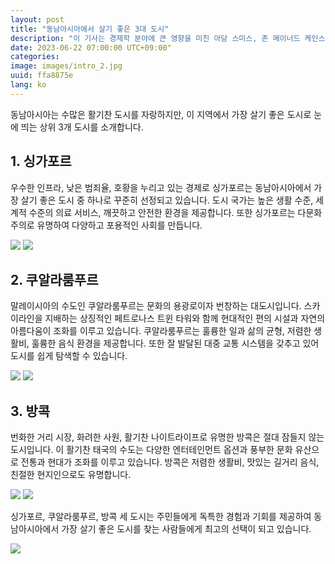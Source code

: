 ```yaml
---
layout: post
title: "동남아시아에서 살기 좋은 3대 도시"
description: "이 기사는 경제학 분야에 큰 영향을 미친 아담 스미스, 존 메이너드 케인스, 밀턴 프리드먼 등 세 명의 최고의 경제학자를 소개합니다. 아담 스미스는 현대 경제학의 아버지로 불리며 경제 성장과 경쟁의 역할을 강조하는 보이지 않는 손 개념을 제시했습니다. 존 메이너드 케인스는 대공황 때 경제 정책에 혁명적인 아이디어를 제시했으며, 경제에 대한 정부 개입을 옹호했습니다. 밀턴 프리드먼은 자유 시장 자본주의를 옹호하며 통화 정책의 중요성을 강조했습니다. 이들 경제학자의 기여는 현대 경제 이론과 정책에 큰 영향을 미치고 있습니다. #경제학 #경제학분야 #경제학자소개 #경제학자세계적인영향 #경제이론의아버지 #경제정책혁신 #자유시장이론 #노벨경제학상 #경제이론의큰기여 #경제학학문의발전"
date: 2023-06-22 07:00:00 UTC+09:00"
categories: 
image: images/intro_2.jpg
uuid: ffa8875e
lang: ko
---
```


동남아시아는 수많은 활기찬 도시를 자랑하지만, 이 지역에서 가장 살기 좋은 도시로 눈에 띄는 상위 3개 도시를 소개합니다.

<!-- ![](images/intro_2.jpg) -->


## 1. 싱가포르
우수한 인프라, 낮은 범죄율, 호황을 누리고 있는 경제로 싱가포르는 동남아시아에서 가장 살기 좋은 도시 중 하나로 꾸준히 선정되고 있습니다. 도시 국가는 높은 생활 수준, 세계적 수준의 의료 서비스, 깨끗하고 안전한 환경을 제공합니다. 또한 싱가포르는 다문화주의로 유명하여 다양하고 포용적인 사회를 만듭니다.

![](images/main1_1.jpg)
![](images/main1_5.jpg)


## 2. 쿠알라룸푸르
말레이시아의 수도인 쿠알라룸푸르는 문화의 용광로이자 번창하는 대도시입니다. 스카이라인을 지배하는 상징적인 페트로나스 트윈 타워와 함께 현대적인 편의 시설과 자연의 아름다움이 조화를 이루고 있습니다. 쿠알라룸푸르는 훌륭한 일과 삶의 균형, 저렴한 생활비, 훌륭한 음식 환경을 제공합니다. 또한 잘 발달된 대중 교통 시스템을 갖추고 있어 도시를 쉽게 탐색할 수 있습니다.

![](images/main2_1.jpg)
![](images/main2_3.jpg)


## 3. 방콕
번화한 거리 시장, 화려한 사원, 활기찬 나이트라이프로 유명한 방콕은 절대 잠들지 않는 도시입니다. 이 활기찬 태국의 수도는 다양한 엔터테인먼트 옵션과 풍부한 문화 유산으로 전통과 현대가 조화를 이루고 있습니다. 방콕은 저렴한 생활비, 맛있는 길거리 음식, 친절한 현지인으로도 유명합니다.

![](images/main3_1.jpg)
![](images/main3_3.jpg)




싱가포르, 쿠알라룸푸르, 방콕 세 도시는 주민들에게 독특한 경험과 기회를 제공하여 동남아시아에서 가장 살기 좋은 도시를 찾는 사람들에게 최고의 선택이 되고 있습니다.

![](images/intro_4.jpg)